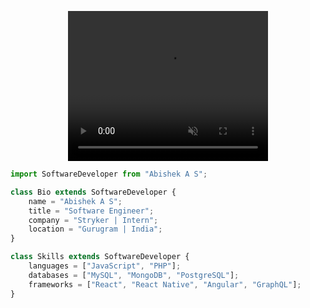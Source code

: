 <!-- <p align="center">
  <img src="https://github.com/thompsonemerson/thompsonemerson/raw/master/cover-thompson.png" />
</p> -->
<p align="center">
 <video width="320" height="240" autoplay muted>
  <source src="./Morgan Gaming.mp4" type="video/mp4">
</video>
</p>

```js
import SoftwareDeveloper from "Abishek A S";

class Bio extends SoftwareDeveloper {
	name = "Abishek A S";
	title = "Software Engineer";
	company = "Stryker | Intern";
	location = "Gurugram | India";
}

class Skills extends SoftwareDeveloper {
	languages = ["JavaScript", "PHP"];
	databases = ["MySQL", "MongoDB", "PostgreSQL"];
	frameworks = ["React", "React Native", "Angular", "GraphQL"];
}
```

